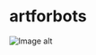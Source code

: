 # artforbots
![Image alt](https://github.com/{Deku0022}/{https://ibb.co/56bFMTZ}/raw/{branch}/{path}/image.png)
